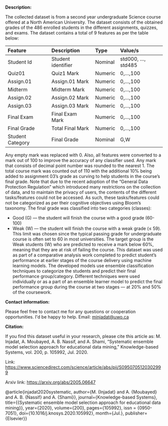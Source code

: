 **Description:**

The collected dataset is from a second year undergraduate Science course offered at a North American University. The dataset consists of the obtained grades of the 486 enrolled students in the different assignments, quizzes, and exams. The dataset contains a total of 9 features as per the table below:

|Feature|	Description|	Type |	Value/s |
|:--- |:--- |:--- |:---|
|Student Id	| Student identifier |	Nominal |	std000, …, std485|
|Quiz01|	Quiz1 Mark	| Numeric |	0,…,100 |
| Assign.01|	Assign.01 Mark|	Numeric|	0,…,100|
|Midterm|	Midterm Mark|	Numeric|	0,…,100|
|Assign.02|	Assign.02 Mark|	Numeric|	0,…,100|
|Assign.03|	Assign.03 Mark|	Numeric|	0,…,100|
|Final Exam|	Final Exam Mark|	Numeric|	0,…,100|
|Final Grade|	Total Final Mark|	Numeric|	0,…,100|
|Student Category|	Final Grade|	Nominal|	G,W|

Any empty mark was replaced with 0. Also, all features were converted to a mark out of 100 to improve the accuracy of any classifier used. Any mark that consists of decimal point number was rounded to the nearest 1. The total course mark was counted out of 110 with the additional 10% being added to assignment 03’s grade as curving to help students in the course’s final grade. Note that due to the recent adoption of the “General Data Protection Regulation” which introduced many restrictions on the collection of data, and to maintain the privacy of users, the contents of the different tasks/features could not be accessed. As such, these tasks/features could not be categorized as per their cognitive objectives using Bloom’s taxonomy. The final grade was classified into two categories (classes):
-	Good (G) — the student will finish the course with a good grade (60-100)
-	Weak (W) — the student will finish the course with a weak grade (≤ 59). This limit was chosen since the typical passing grade for undergraduate course is often set to 60 in most universities.
The target group is the Weak students (W) who are predicted to receive a mark below 60%, meaning that they are at risk of failing the course. This dataset was used as part of a comparative analysis work completed to predict student’s performance at earlier stages of the course delivery using machine learning models. The developed models use ensemble classification techniques to categorize the students and predict their final performance group/category. Different techniques were used individually or as a part of an ensemble learner model to predict the final performance group during the course at two stages — at 20% and 50% of the coursework. 

**Contact information:**

Please feel free to contact me for any questions or cooperation opportunities. I'd be happy to help.
Email: minjadat@uwo.ca

**Citation:**

If you find this dataset useful in your research, please cite this article as:
M. Injadat, A. Moubayed, A. B. Nassif, and A. Shami, “Systematic ensemble model selection approach for educational data mining,” Knowledge-based Systems, vol. 200, p. 105992, Jul. 2020.

Link: https://www.sciencedirect.com/science/article/abs/pii/S0950705120302999

Arxiv link: https://arxiv.org/abs/2005.06647

@article{injadat2020systematic,
   author={M. {Injadat} and A. {Moubayed} and A. B. {Nassif} and A. {Shami}},
   journal={Knowledge-based Systems},
   title={{Systematic ensemble model selection approach for educational data mining}},
   year={2020},
   volume={200},
   pages={105992},
   issn = {0950-7051},
   doi={10.1016/j.knosys.2020.105992},
   month={Jul.}, 
   publisher={Elsevier}}

